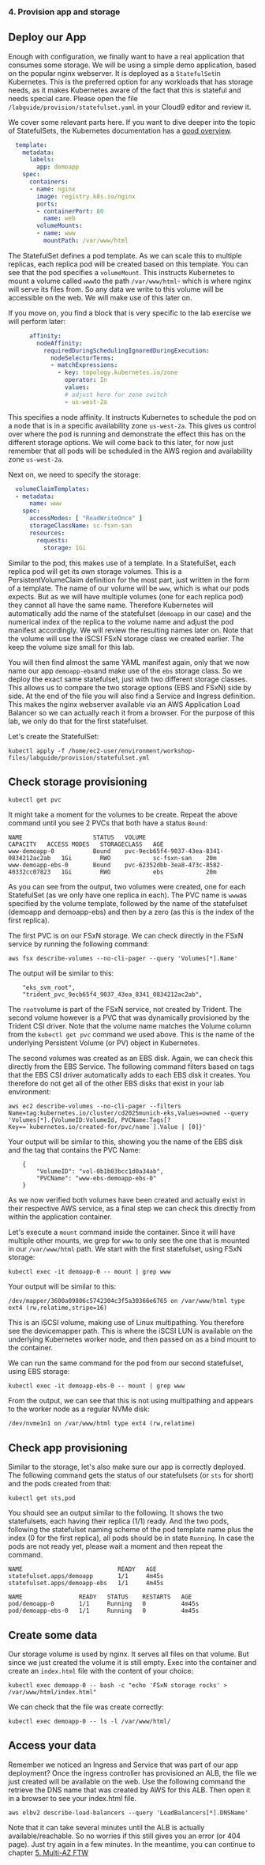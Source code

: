 ### 4. Provision app and storage

## Deploy our App

Enough with configuration, we finally want to have a real application that consumes some storage. We will be using a simple demo application, based on the popular nginx webserver. It is deployed as a `StatefulSet`in Kubernetes. This is the preferred option for any workloads that has storage needs, as it makes Kubernetes aware of the fact that this is stateful and needs special care. Please open the file `/labguide/provision/statefulset.yaml` in your Cloud9 editor and review it. 

We cover some relevant parts here. If you want to dive deeper into the topic of StatefulSets, the Kubernetes documentation has a [good overview](https://kubernetes.io/docs/concepts/workloads/controllers/statefulset/).


```yaml
  template:
    metadata:
      labels:
        app: demoapp
    spec:
      containers:
      - name: nginx
        image: registry.k8s.io/nginx
        ports:
        - containerPort: 80
          name: web
        volumeMounts:
        - name: www
          mountPath: /var/www/html
```

The StatefulSet defines a pod template. As we can scale this to multiple replicas, each replica pod will be created based on this template. You can see that the pod specifies a `volumeMount`. This instructs Kubernetes to mount a volume called `www`to the path `/var/www/html`- which is where nginx will serve its files from. So any data we write to this volume will be accessible on the web. We will make use of this later on. 

If you move on, you find a block that is very specific to the lab exercise we will perform later:

```yaml
      affinity:
        nodeAffinity:
          requiredDuringSchedulingIgnoredDuringExecution:
            nodeSelectorTerms:
            - matchExpressions:
              - key: topology.kubernetes.io/zone
                operator: In
                values:
                # adjust here for zone switch
                - us-west-2a
```

This specifies a node affinity. It instructs Kubernetes to schedule the pod on a node that is in a specific availability zone `us-west-2a`. This gives us control over where the pod is running and demonstrate the effect this has on the different storage options. We will come back to this later, for now just remember that all pods will be scheduled in the AWS region and availability zone `us-west-2a`.

Next on, we need to specify the storage:

```yaml
  volumeClaimTemplates:
  - metadata:
      name: www
    spec:
      accessModes: [ "ReadWriteOnce" ]
      storageClassName: sc-fsxn-san
      resources:
        requests:
          storage: 1Gi
```

Similar to the pod, this makes use of a template. In a StatefulSet, each replica pod will get its own storage volumes. This is a PersistentVolumeClaim definition for the most part, just written in the form of a template. The name of our volume will be `www`, which is what our pods expects. But as we will have multiple volumes (one for each replica pod) they cannot all have the same name. Therefore Kubernetes will automatically add the name of the statefulset (`demoapp` in our case) and the numerical index of the replica to the volume name and adjust the pod manifest accordingly. We will review the resulting names later on. 
Note that the volume will use the iSCSI FSxN storage class we created earlier. The keep the volume size small for this lab. 

You will then find almost the same YAML manifest again, only that we now name our app `demoapp-ebs`and make use of the `ebs` storage class. So we deploy the exact same statefulset, just with two different storage classes. This allows us to compare the two storage options (EBS and FSxN) side by side. At the end of the file you will also find a Service and Ingress definition. This makes the nginx webserver available via an AWS Application Load Balancer so we can actually reach it from a browser. For the purpose of this lab, we only do that for the first statefulset.



Let's create the StatefulSet:

```console
kubectl apply -f /home/ec2-user/environment/workshop-files/labguide/provision/statefulset.yml
```


## Check storage provisioning

```console
kubectl get pvc
```

It might take a moment for the volumes to be create. Repeat the above command until you see 2 PVCs that both have a status `Bound`:

```console
NAME                    STATUS   VOLUME                                     CAPACITY   ACCESS MODES   STORAGECLASS   AGE
www-demoapp-0           Bound    pvc-9ecb65f4-9037-43ea-8341-0834212ac2ab   1Gi        RWO            sc-fsxn-san    20m
www-demoapp-ebs-0       Bound    pvc-62352dbb-3ea8-473c-8582-40332cc07823   1Gi        RWO            ebs            20m
```

As you can see from the output, two volumes were created, one for each StatefulSet (as we only have one replica in each). The PVC name is `www`as specified by the volume template, followed by the name of the statefulset (demoapp and demoapp-ebs) and then by a zero (as this is the index of the first replica). 

The first PVC is on our FSxN storage. We can check directly in the FSxN service by running the following command:

```console
aws fsx describe-volumes --no-cli-pager --query 'Volumes[*].Name'
```

The output will be similar to this:

```console
    "eks_svm_root",
    "trident_pvc_9ecb65f4_9037_43ea_8341_0834212ac2ab",
```

The `root`volume is part of the FSxN service, not created by Trident. The second volume however is a PVC that was dynamically provisioned by the Trident CSI driver. Note that the volume name matches the Volume column from the `kubectl get pvc` command we used above. This is the name of the underlying Persistent Volume (or PV) object in Kubernetes. 

The second volumes was created as an EBS disk. Again, we can check this directly from the EBS Service. The following command filters based on tags that the EBS CSI driver automatically adds to each EBS disk it creates. You therefore do not get all of the other EBS disks that exist in your lab environment: 

```console
aws ec2 describe-volumes --no-cli-pager --filters Name=tag:kubernetes.io/cluster/cd2025munich-eks,Values=owned --query 'Volumes[*].{VolumeID:VolumeId, PVCName:Tags[?Key==`kubernetes.io/created-for/pvc/name`].Value | [0]}'
```

Your output will be similar to this, showing you the name of the EBS disk and the tag that contains the PVC Name:

```console
    {
        "VolumeID": "vol-0b1b03bcc1d0a34ab",
        "PVCName": "www-ebs-demoapp-ebs-0"
    }
```

As we now verified both volumes have been created and actually exist in their respective AWS service, as a final step we can check this directly from within the application container. 

Let's execute a `mount` command inside the container. Since it will have multiple other mounts, we grep for `www` to only see the one that is mounted in our `/var/www/html` path. We start with the first statefulset, using FSxN storage: 

```console
kubectl exec -it demoapp-0 -- mount | grep www
```

Your output will be similar to this:

```console
/dev/mapper/3600a09806c5742304c3f5a30366e6765 on /var/www/html type ext4 (rw,relatime,stripe=16)
```
This is an iSCSI volume, making use of Linux multipathing. You therefore see the devicemapper path. This is where the iSCSI LUN is available on the underlying Kubernetes worker node, and then passed on as a bind mount to the container. 

We can run the same command for the pod from our second statefulset, using EBS storage:

```console
kubectl exec -it demoapp-ebs-0 -- mount | grep www
```

From the output, we can see that this is not using multipathing and appears to the worker node as a regular NVMe disk:

```console                                                                                                                                                                                                               
/dev/nvme1n1 on /var/www/html type ext4 (rw,relatime)
```


## Check app provisioning

Similar to the storage, let's also make sure our app is correctly deployed. The following command gets the status of our statefulsets (or `sts` for short) and the pods created from that:

```console
kubectl get sts,pod
```

You should see an output similar to the following. It shows the two statefulsets, each having their replica (1/1) ready. And the two pods, following the statefulset naming scheme of the pod template name plus the index (0 for the first replica), all pods should be in state `Running`. In case the pods are not ready yet, please wait a moment and then repeat the command.

```console
NAME                           READY   AGE
statefulset.apps/demoapp       1/1     4m45s
statefulset.apps/demoapp-ebs   1/1     4m45s

NAME                READY   STATUS    RESTARTS   AGE
pod/demoapp-0       1/1     Running   0          4m45s
pod/demoapp-ebs-0   1/1     Running   0          4m45s
```



## Create some data

Our storage volume is used by nginx. It serves all files on that volume. But since we just created the volume it is still empty. Exec into the container and create an `index.html` file with the content of your choice:

```console
kubectl exec demoapp-0 -- bash -c "echo 'FSxN storage rocks' > /var/www/html/index.html"
```

We can check that the file was create correctly:

```console
kubectl exec demoapp-0 -- ls -l /var/www/html/
```


## Access your data

Remember we noticed an Ingress and Service that was part of our app deployment? Once the ingress controller has provisioned an ALB, the file we just created will be available on the web. Use the following command the retrieve the DNS name that was created by AWS for this ALB. Then open it in a browser to see your index.html file.

```console
aws elbv2 describe-load-balancers --query 'LoadBalancers[*].DNSName'
```

Note that it can take several minutes until the ALB is actually available/reachable. So no worries if this still gives you an error (or 404 page). Just try again in a few minutes. In the meantime, you can continue to chapter [5. Multi-AZ FTW](/labguide/multi-az/README.md)

